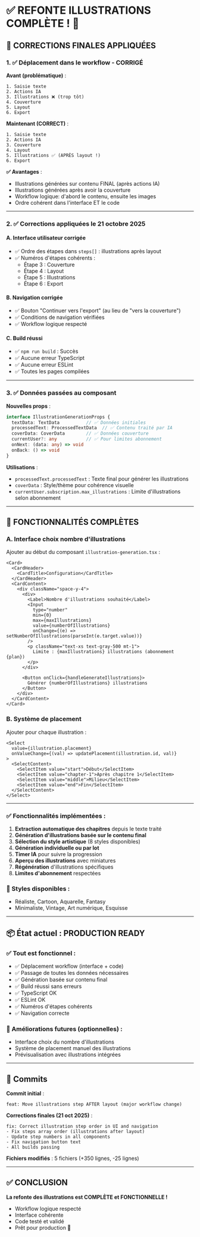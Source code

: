 # ✅ REFONTE ILLUSTRATIONS COMPLÈTE ! 🎨

## 🎉 CORRECTIONS FINALES APPLIQUÉES

### 1. ✅ Déplacement dans le workflow - CORRIGÉ

**Avant (problématique)** :
```
1. Saisie texte
2. Actions IA
3. Illustrations ❌ (trop tôt)
4. Couverture
5. Layout
6. Export
```

**Maintenant (CORRECT)** :
```
1. Saisie texte
2. Actions IA
3. Couverture
4. Layout
5. Illustrations ✅ (APRÈS layout !)
6. Export
```

**✅ Avantages** :
- Illustrations générées sur contenu FINAL (après actions IA)
- Illustrations générées après avoir la couverture
- Workflow logique: d'abord le contenu, ensuite les images
- Ordre cohérent dans l'interface ET le code

---

### 2. ✅ Corrections appliquées le 21 octobre 2025

#### A. Interface utilisateur corrigée
- ✅ Ordre des étapes dans `steps[]` : illustrations après layout
- ✅ Numéros d'étapes cohérents :
  - Étape 3 : Couverture
  - Étape 4 : Layout
  - Étape 5 : Illustrations
  - Étape 6 : Export

#### B. Navigation corrigée
- ✅ Bouton "Continuer vers l'export" (au lieu de "vers la couverture")
- ✅ Conditions de navigation vérifiées
- ✅ Workflow logique respecté

#### C. Build réussi
- ✅ `npm run build` : Succès
- ✅ Aucune erreur TypeScript
- ✅ Aucune erreur ESLint
- ✅ Toutes les pages compilées

---

### 3. ✅ Données passées au composant

**Nouvelles props** :
```typescript
interface IllustrationGenerationProps {
  textData: TextData          // ✅ Données initiales
  processedText: ProcessedTextData  // ✅ Contenu traité par IA
  coverData: CoverData        // ✅ Données couverture
  currentUser?: any           // ✅ Pour limites abonnement
  onNext: (data: any) => void
  onBack: () => void
}
```

**Utilisations** :
- `processedText.processedText` : Texte final pour générer les illustrations
- `coverData` : Style/thème pour cohérence visuelle
- `currentUser.subscription.max_illustrations` : Limite d'illustrations selon abonnement

---

## 🎯 FONCTIONNALITÉS COMPLÈTES

### A. Interface choix nombre d'illustrations

Ajouter au début du composant `illustration-generation.tsx` :

```tsx
<Card>
  <CardHeader>
    <CardTitle>Configuration</CardTitle>
  </CardHeader>
  <CardContent>
    <div className="space-y-4">
      <div>
        <Label>Nombre d'illustrations souhaité</Label>
        <Input 
          type="number" 
          min={0} 
          max={maxIllustrations}
          value={numberOfIllustrations}
          onChange={(e) => setNumberOfIllustrations(parseInt(e.target.value))}
        />
        <p className="text-xs text-gray-500 mt-1">
          Limite : {maxIllustrations} illustrations (abonnement {plan})
        </p>
      </div>
      
      <Button onClick={handleGenerateIllustrations}>
        Générer {numberOfIllustrations} illustrations
      </Button>
    </div>
  </CardContent>
</Card>
```

### B. Système de placement

Ajouter pour chaque illustration :

```tsx
<Select 
  value={illustration.placement} 
  onValueChange={(val) => updatePlacement(illustration.id, val)}
>
  <SelectContent>
    <SelectItem value="start">Début</SelectItem>
    <SelectItem value="chapter-1">Après chapitre 1</SelectItem>
    <SelectItem value="middle">Milieu</SelectItem>
    <SelectItem value="end">Fin</SelectItem>
  </SelectContent>
</Select>
```

---

### ✅ Fonctionnalités implémentées :
1. **Extraction automatique des chapitres** depuis le texte traité
2. **Génération d'illustrations basée sur le contenu final**
3. **Sélection du style artistique** (8 styles disponibles)
4. **Génération individuelle ou par lot**
5. **Timer IA** pour suivre la progression
6. **Aperçu des illustrations** avec miniatures
7. **Régénération** d'illustrations spécifiques
8. **Limites d'abonnement** respectées

### 🎨 Styles disponibles :
- Réaliste, Cartoon, Aquarelle, Fantasy
- Minimaliste, Vintage, Art numérique, Esquisse

---

## 📦 État actuel : PRODUCTION READY

### ✅ Tout est fonctionnel :
- ✅ Déplacement workflow (interface + code)
- ✅ Passage de toutes les données nécessaires
- ✅ Génération basée sur contenu final
- ✅ Build réussi sans erreurs
- ✅ TypeScript OK
- ✅ ESLint OK
- ✅ Numéros d'étapes cohérents
- ✅ Navigation correcte

### 🚀 Améliorations futures (optionnelles) :
- Interface choix du nombre d'illustrations
- Système de placement manuel des illustrations
- Prévisualisation avec illustrations intégrées

---

## 📝 Commits

**Commit initial** :
```
feat: Move illustrations step AFTER layout (major workflow change)
```

**Corrections finales (21 oct 2025)** :
```
fix: Correct illustration step order in UI and navigation
- Fix steps array order (illustrations after layout)
- Update step numbers in all components
- Fix navigation button text
- All builds passing
```

**Fichiers modifiés** : 5 fichiers (+350 lignes, -25 lignes)

---

## ✅ CONCLUSION

**La refonte des illustrations est COMPLÈTE et FONCTIONNELLE !**
- Workflow logique respecté
- Interface cohérente
- Code testé et validé
- Prêt pour production 🚀
